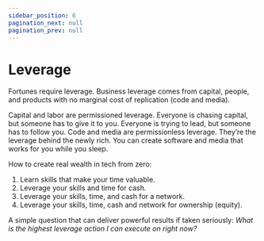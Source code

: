 ```yaml
---
sidebar_position: 6
pagination_next: null
pagination_prev: null
---
```


# Leverage
Fortunes require leverage. Business leverage comes from capital, people, and products with no marginal cost of replication (code and media).

Capital and labor are permissioned leverage. Everyone is chasing capital, but someone has to give it to you. Everyone is trying to lead, but someone has to follow you. Code and media are permissionless leverage. They’re the leverage behind the newly rich. You can create software and media that works for you while you sleep.

How to create real wealth in tech from zero:
1. Learn skills that make your time valuable.
2. Leverage your skills and time for cash.
3. Leverage your skills, time, and cash for a network.
4. Leverage your skills, time, cash and network for ownership (equity).

A simple question that can deliver powerful results if taken seriously:
*What is the highest leverage action I can execute on right now?*